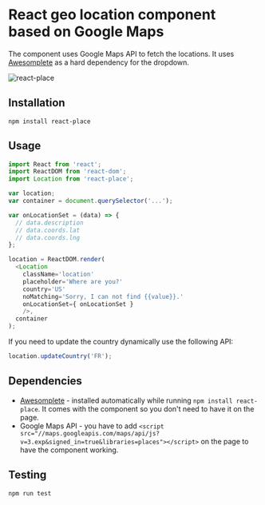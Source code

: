 # React geo location component based on Google Maps

The component uses Google Maps API to fetch the locations. It uses [Awesomplete](http://leaverou.github.io/awesomplete/) as a hard dependency for the dropdown.

![react-place](http://work.krasimirtsonev.com/react-place/react-place.gif)

## Installation

```
npm install react-place
```

## Usage

```js
import React from 'react';
import ReactDOM from 'react-dom';
import Location from 'react-place';

var location;
var container = document.querySelector('...');

var onLocationSet = (data) => {
  // data.description
  // data.coords.lat
  // data.coords.lng
};

location = ReactDOM.render(
  <Location
    className='location'
    placeholder='Where are you?'
    country='US'
    noMatching='Sorry, I can not find {{value}}.'
    onLocationSet={ onLocationSet }
    />,
  container
);
```

If you need to update the country dynamically use the following API:

```js
location.updateCountry('FR');
```

## Dependencies

* [Awesomplete](http://leaverou.github.io/awesomplete/) - installed automatically while running `npm install react-place`. It comes with the component so you don't need to have it on the page.
* Google Maps API - you have to add `<script src="//maps.googleapis.com/maps/api/js?v=3.exp&signed_in=true&libraries=places"></script>` on the page to have the component working.

## Testing

```
npm run test
```

